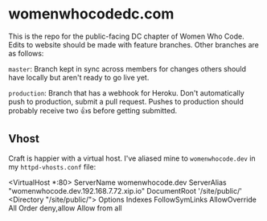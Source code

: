 womenwhocodedc.com
=======

This is the repo for the public-facing DC chapter of Women Who Code. Edits to website should be made with feature branches. Other branches are as follows:

```master```: Branch kept in sync across members for changes others should have locally but aren't ready to go live yet.

```production```: Branch that has a webhook for Heroku. Don't automatically push to production, submit a pull request. Pushes to production should probably receive two :+1:s before getting submitted.

## Vhost
Craft is happier with a virtual host. I've aliased mine to ```womenwhocode.dev``` in my ```httpd-vhosts.conf``` file: 

  <VirtualHost *:80>
      ServerName womenwhocode.dev
      ServerAlias "womenwhocode.dev.192.168.7.72.xip.io"
      DocumentRoot '<path-to-craft>/site/public/'
      <Directory "<path-to-craft>/site/public/">
          Options Indexes FollowSymLinks
          AllowOverride All
          Order deny,allow
          Allow from all
      </Directory>
  </VirtualHost>